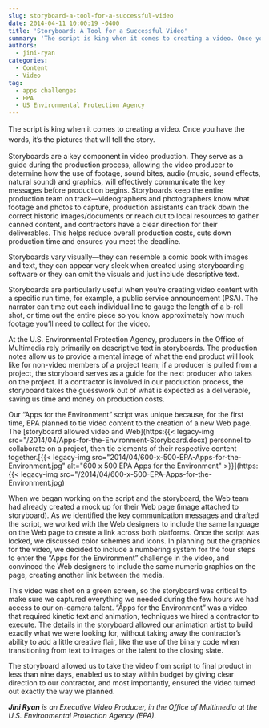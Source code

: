 ```yaml
---
slug: storyboard-a-tool-for-a-successful-video
date: 2014-04-11 10:00:19 -0400
title: 'Storyboard: A Tool for a Successful Video'
summary: 'The script is king when it comes to creating a video. Once you have the words, it&rsquo;s the pictures that will tell the story. Storyboards are a key component in video production. They serve as a guide during the production process, allowing the video producer to determine how the use of footage, sound bites, audio'
authors:
  - jini-ryan
categories:
  - Content
  - Video
tag:
  - apps challenges
  - EPA
  - US Environmental Protection Agency
---
```


<span style="line-height: 1.5em;">The script is king when it comes to creating a video. Once you have the words, it’s the pictures that will tell the story.</span>

Storyboards are a key component in video production. They serve as a guide during the production process, allowing the video producer to determine how the use of footage, sound bites, audio (music, sound effects, natural sound) and graphics, will effectively communicate the key messages before production begins. Storyboards keep the entire production team on track—videographers and photographers know what footage and photos to capture, production assistants can track down the correct historic images/documents or reach out to local resources to gather canned content, and contractors have a clear direction for their deliverables. This helps reduce overall production costs, cuts down production time and ensures you meet the deadline.

Storyboards vary visually—they can resemble a comic book with images and text, they can appear very sleek when created using storyboarding software or they can omit the visuals and just include descriptive text.

Storyboards are particularly useful when you’re creating video content with a specific run time, for example, a public service announcement (PSA). The narrator can time out each individual line to gauge the length of a b-roll shot, or time out the entire piece so you know approximately how much footage you’ll need to collect for the video.

At the U.S. Environmental Protection Agency, producers in the Office of Multimedia rely primarily on descriptive text in storyboards. The production notes allow us to provide a mental image of what the end product will look like for non-video members of a project team; if a producer is pulled from a project, the storyboard serves as a guide for the next producer who takes on the project. If a contractor is involved in our production process, the storyboard takes the guesswork out of what is expected as a deliverable, saving us time and money on production costs.

Our &#8220;Apps for the Environment&#8221; script  was unique because, for the first time, EPA planned to tie video content to the creation of a new Web page. The [storyboard allowed video and Web](https:{{< legacy-img src="/2014/04/Apps-for-the-Environment-Storyboard.docx) personnel to collaborate on a project, then tie elements of their respective content together.[{{< legacy-img src="2014/04/600-x-500-EPA-Apps-for-the-Environment.jpg" alt="600 x 500 EPA Apps for the Environment" >}}](https:{{< legacy-img src="/2014/04/600-x-500-EPA-Apps-for-the-Environment.jpg)

When we began working on the script and the storyboard, the Web team had already created a mock up for their Web page (image attached to storyboard). As we identified the key communication messages and drafted the script, we worked with the Web designers to include the same language on the Web page to create a link across both platforms. Once the script was locked, we discussed color schemes and icons. In planning out the graphics for the video, we decided to include a numbering system for the four steps to enter the “Apps for the Environment” challenge in the video, and convinced the Web designers to include the same numeric graphics on the page, creating another link between the media.

This video was shot on a green screen, so the storyboard was critical to make sure we captured everything we needed during the few hours we had access to our on-camera talent. “Apps for the Environment” was a video that required kinetic text and animation, techniques we hired a contractor to execute. The details in the storyboard allowed our animation artist to build exactly what we were looking for, without taking away the contractor’s ability to add a little creative flair, like the use of the binary code when transitioning from text to images or the talent to the closing slate.

The storyboard allowed us to take the video from script to final product in less than nine days, enabled us to stay within budget by giving clear direction to our contractor, and most importantly, ensured the video turned out exactly the way we planned.



_**Jini Ryan** is an Executive Video Producer, in the Office of Multimedia at the U.S. Environmental Protection Agency (EPA)._